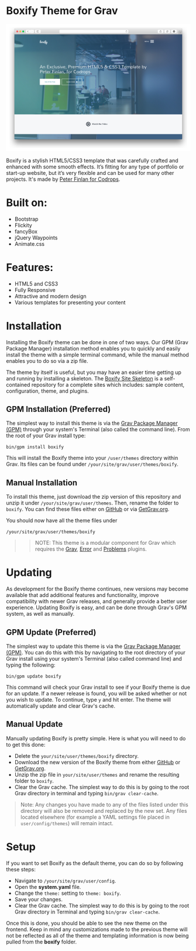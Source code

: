 # Boxify Theme for Grav

![Boxify](assets/readme_1.png)

Boxify is a stylish HTML5/CSS3 template that was carefully crafted and enhanced with some smooth effects. It’s fitting for any type of portfolio or start-up website, but it’s very flexible and can be used for many other projects. It's made by [Peter Finlan for Codrops](http://tympanus.net/codrops/?p=22554).

# Built on:

* Bootstrap
* Flickity
* fancyBox
* jQuery Waypoints
* Animate.css

# Features:

* HTML5 and CSS3
* Fully Responsive
* Attractive and modern design
* Various templates for presenting your content

# Installation

Installing the Boxify theme can be done in one of two ways. Our GPM (Grav Package Manager) installation method enables you to quickly and easily install the theme with a simple terminal command, while the manual method enables you to do so via a zip file.

The theme by itself is useful, but you may have an easier time getting up and running by installing a skeleton. The [Boxify Site Skeleton](https://github.com/getgrav/grav-skeleton-boxify-site) is a self-contained repository for a complete sites which includes: sample content, configuration, theme, and plugins.

## GPM Installation (Preferred)

The simplest way to install this theme is via the [Grav Package Manager (GPM)](http://learn.getgrav.org/advanced/grav-gpm) through your system's Terminal (also called the command line).  From the root of your Grav install type:

    bin/gpm install boxify

This will install the Boxify theme into your `/user/themes` directory within Grav. Its files can be found under `/your/site/grav/user/themes/boxify`.

## Manual Installation

To install this theme, just download the zip version of this repository and unzip it under `/your/site/grav/user/themes`. Then, rename the folder to `boxify`. You can find these files either on [GitHub](https://github.com/getgrav/grav-theme-boxify) or via [GetGrav.org](http://getgrav.org/downloads/themes).

You should now have all the theme files under

    /your/site/grav/user/themes/boxify

>> NOTE: This theme is a modular component for Grav which requires the [Grav](http://github.com/getgrav/grav), [Error](https://github.com/getgrav/grav-theme-error) and [Problems](https://github.com/getgrav/grav-plugin-problems) plugins.

# Updating

As development for the Boxify theme continues, new versions may become available that add additional features and functionality, improve compatibility with newer Grav releases, and generally provide a better user experience. Updating Boxify is easy, and can be done through Grav's GPM system, as well as manually.

## GPM Update (Preferred)

The simplest way to update this theme is via the [Grav Package Manager (GPM)](http://learn.getgrav.org/advanced/grav-gpm). You can do this with this by navigating to the root directory of your Grav install using your system's Terminal (also called command line) and typing the following:

    bin/gpm update boxify

This command will check your Grav install to see if your Boxify theme is due for an update. If a newer release is found, you will be asked whether or not you wish to update. To continue, type `y` and hit enter. The theme will automatically update and clear Grav's cache.

## Manual Update

Manually updating Boxify is pretty simple. Here is what you will need to do to get this done:

* Delete the `your/site/user/themes/boxify` directory.
* Download the new version of the Boxify theme from either [GitHub](https://github.com/getgrav/grav-theme-boxify) or [GetGrav.org](http://getgrav.org/downloads/themes).
* Unzip the zip file in `your/site/user/themes` and rename the resulting folder to `boxify`.
* Clear the Grav cache. The simplest way to do this is by going to the root Grav directory in terminal and typing `bin/grav clear-cache`.

> Note: Any changes you have made to any of the files listed under this directory will also be removed and replaced by the new set. Any files located elsewhere (for example a YAML settings file placed in `user/config/themes`) will remain intact.

# Setup

If you want to set Boxify as the default theme, you can do so by following these steps:

* Navigate to `/your/site/grav/user/config`.
* Open the **system.yaml** file.
* Change the `theme:` setting to `theme: boxify`.
* Save your changes.
* Clear the Grav cache. The simplest way to do this is by going to the root Grav directory in Terminal and typing `bin/grav clear-cache`.

Once this is done, you should be able to see the new theme on the frontend. Keep in mind any customizations made to the previous theme will not be reflected as all of the theme and templating information is now being pulled from the **boxify** folder.
